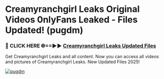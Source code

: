 # Creamyranchgirl Leaks Original Videos 0nlyFans Leaked - Files Updated! (pugdm)

<h3>🔴 CLICK HERE 🌐==►► <a href="https://tinyurl.com/2jnfzry5" rel="nofollow">Creamyranchgirl Leaks Updated Files</a></h3>

Get Creamyranchgirl Leaks and all content. Now you can access all videos and pictures of Creamyranchgirl Leaks. New Updated Files 2025!

[![pugdm](https://i.imgur.com/GyGTBgg.gif)](https://tinyurl.com/2jnfzry5)
